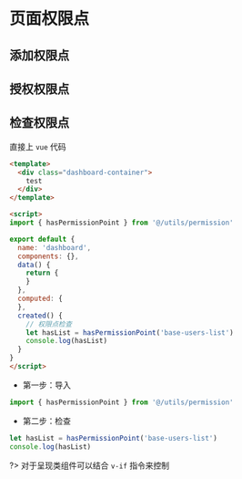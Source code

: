 # 页面权限点

## 添加权限点

## 授权权限点

## 检查权限点

直接上 `vue` 代码

```html
<template>
  <div class="dashboard-container">
    test
  </div>
</template>

<script>
import { hasPermissionPoint } from '@/utils/permission'

export default {
  name: 'dashboard',
  components: {},
  data() {
    return {
    }
  },
  computed: {
  },
  created() {
    // 权限点检查
    let hasList = hasPermissionPoint('base-users-list')
    console.log(hasList)
  }
}
</script>
```

* 第一步：导入

```js
import { hasPermissionPoint } from '@/utils/permission'
```

* 第二步：检查

```js
let hasList = hasPermissionPoint('base-users-list')
console.log(hasList)
```

?> 对于呈现类组件可以结合 `v-if` 指令来控制
